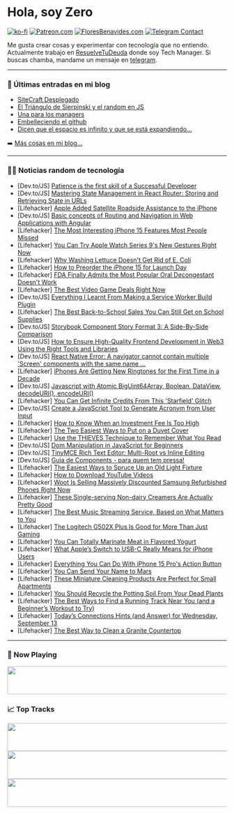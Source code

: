 # Hola, soy Zero

[![ko-fi](https://ko-fi.com/img/githubbutton_sm.svg)](https://ko-fi.com/J3J4N0LUK)
[![Patreon.com](https://img.shields.io/endpoint.svg?url=https%3A%2F%2Fshieldsio-patreon.vercel.app%2Fapi%3Fusername%3Dzerodragon%26type%3Dpatrons&style=for-the-badge)](https://patreon.com/zerodragon)
[![FloresBenavides.com](https://img.shields.io/website?down_message=oops&label=MiBlog&style=for-the-badge&up_message=online&url=https%3A%2F%2Ffloresbenavides.com)](https://floresbenavides.com)
[![Telegram Contact](https://img.shields.io/badge/escr%C3%ADbeme-ZeroDragon-%2326A5E4?style=for-the-badge&logo=telegram)](https://t.me/zerodragon)

Me gusta crear cosas y experimentar con tecnología que no entiendo.
Actualmente trabajo en [ResuelveTuDeuda](http://github.com/resuelve) donde soy Tech Manager.
Si buscas chamba, mandame un mensaje en [telegram](https://t.me/zerodragon).

---

### 📕 Últimas entradas en mi blog
<!-- BLOG-POST-LIST:START -->
- [SiteCraft Desplegado](https://floresbenavides.com/sitecraft-desplegado/)
- [El Triángulo de Sierpinski y el random en JS](https://floresbenavides.com/el-triangulo-de-sierpinski-y-el-random-en-js/)
- [Una para los managers](https://floresbenavides.com/una-para-los-managers/)
- [Embelleciendo el github](https://floresbenavides.com/embelleciendo-el-github/)
- [Dicen que el espacio es infinito y que se está expandiendo…](https://floresbenavides.com/dicen-que-el-espacio-es-infinito-y-que-se-esta-expandiendo/)
<!-- BLOG-POST-LIST:END -->

➡️ [Más cosas en mi blog...](https://floresbenavides.com)

---

### 👨‍💻 Noticias random de tecnología
<!-- TECH-POSTS:START -->
- [Dev.to/JS] [Patience is the first skill of a Successful Developer](https://dev.to/mephie256/patience-is-the-first-skill-of-a-successful-developer-2jbb)
- [Dev.to/JS] [Mastering State Management in React Router: Storing and Retrieving State in URLs](https://dev.to/cybermaxi7/mastering-state-management-in-react-router-storing-and-retrieving-state-in-urls-25o4)
- [Lifehacker] [Apple Added Satellite Roadside Assistance to the iPhone](https://lifehacker.com/apple-added-satellite-roadside-assistance-to-the-iphone-1850835592)
- [Dev.to/JS] [Basic concepts of Routing and Navigation in Web Applications with Angular](https://dev.to/fredydlemus/basic-concepts-of-routing-and-navigation-in-web-applications-with-angular-42fn)
- [Lifehacker] [The Most Interesting iPhone 15 Features Most People Missed](https://lifehacker.com/the-most-interesting-iphone-15-features-most-people-mis-1850835003)
- [Lifehacker] [You Can Try Apple Watch Series 9&#39;s New Gestures Right Now](https://lifehacker.com/you-can-try-apple-watch-series-9s-new-gestures-right-no-1850833719)
- [Lifehacker] [Why Washing Lettuce Doesn&#39;t Get Rid of E. Coli](https://lifehacker.com/whats-the-best-way-to-wash-my-produce-before-i-eat-it-1698311216)
- [Lifehacker] [How to Preorder the iPhone 15 for Launch Day](https://lifehacker.com/preorder-iphone-15-1850834405)
- [Lifehacker] [FDA Finally Admits the Most Popular Oral Decongestant Doesn&#39;t Work](https://lifehacker.com/fda-finally-admits-the-most-popular-oral-decongestant-d-1850835383)
- [Lifehacker] [The Best Video Game Deals Right Now](https://lifehacker.com/best-video-game-deals-1850752341)
- [Dev.to/JS] [Everything I Learnt From Making a Service Worker Build Plugin](https://dev.to/hedgehog125/everything-i-learnt-from-making-a-service-worker-build-plugin-3n64)
- [Lifehacker] [The Best Back-to-School Sales You Can Still Get on School Supplies](https://lifehacker.com/the-best-back-to-school-sales-you-can-still-get-on-scho-1850835058)
- [Dev.to/JS] [Storybook Component Story Format 3: A Side-By-Side Comparison](https://dev.to/mostafakmilly/storybook-component-story-format-3-a-side-by-side-comparison-5g1o)
- [Dev.to/JS] [How to Ensure High-Quality Frontend Development in Web3 Using the Right Tools and Libraries](https://dev.to/web3andrija/how-to-ensure-high-quality-frontend-development-in-web3-using-the-right-tools-and-libraries-41dd)
- [Dev.to/JS] [React Native Error: A navigator cannot contain multiple &#39;Screen&#39; components with the same name ...](https://dev.to/emmyjaff/react-native-error-a-navigator-cannot-contain-multiple-screen-components-with-the-same-name--e7m)
- [Lifehacker] [iPhones Are Getting New Ringtones for the First Time in a Decade](https://lifehacker.com/new-iphone-ringtones-in-ios-17-1850835046)
- [Dev.to/JS] [Javascript with Atomic,BigUint64Array, Boolean, DataView, decodeURI&lpar;&rpar;, encodeURI&lpar;&rpar;](https://dev.to/syedmuhammadaliraza/javascript-with-atomicbiguint64array-boolean-dataview-decodeuri-encodeuri-2ph1)
- [Lifehacker] [You Can Get Infinite Credits From This &#39;Starfield&#39; Glitch](https://lifehacker.com/you-can-get-infinite-credits-from-this-starfield-glitch-1850835248)
- [Dev.to/JS] [Create a JavaScript Tool to Generate Acronym from User Input](https://dev.to/codewithshan/create-a-javascript-tool-to-generate-acronym-from-user-input-2ib7)
- [Lifehacker] [How to Know When an Investment Fee Is Too High](https://lifehacker.com/how-to-know-when-an-investment-fee-is-too-high-1850805365)
- [Lifehacker] [The Two Easiest Ways to Put on a Duvet Cover](https://lifehacker.com/the-two-easiest-ways-to-get-a-duvet-cover-on-1850071716)
- [Lifehacker] [Use the THIEVES Technique to Remember What You Read](https://lifehacker.com/use-the-thieves-technique-to-remember-what-you-read-1850834800)
- [Dev.to/JS] [Dom Manipulation in JavaScript for Beginners](https://dev.to/onlineittutstutorials/dom-manipulation-in-javascript-for-beginners-1l79)
- [Dev.to/JS] [TinyMCE Rich Text Editor: Multi-Root vs Inline Editing](https://dev.to/tinymce/tinymce-rich-text-editor-multi-root-vs-inline-editing-7hh)
- [Dev.to/JS] [Guia de Components - para quem tem pressa!](https://dev.to/aninhapardini/guia-de-components-para-quem-tem-pressa-47n3)
- [Lifehacker] [The Easiest Ways to Spruce Up an Old Light Fixture](https://lifehacker.com/the-easiest-ways-to-spruce-up-an-old-light-fixture-1850832942)
- [Lifehacker] [How to Download YouTube Videos](https://lifehacker.com/how-to-download-youtube-videos-1850825285)
- [Lifehacker] [Woot Is Selling Massively Discounted Samsung Refurbished Phones Right Now](https://lifehacker.com/woot-is-selling-massively-discounted-samsung-refurbishe-1850830489)
- [Lifehacker] [These Single-serving Non-dairy Creamers Are Actually Pretty Good](https://lifehacker.com/these-single-serving-non-dairy-creamers-are-actually-pr-1850831773)
- [Lifehacker] [The Best Music Streaming Service, Based on What Matters to You](https://lifehacker.com/best-music-streaming-services-1850832901)
- [Lifehacker] [The Logitech G502X Plus Is Good for More Than Just Gaming](https://lifehacker.com/logitech-g502x-plus-review-1850831969)
- [Lifehacker] [You Can Totally Marinate Meat in Flavored Yogurt](https://lifehacker.com/you-can-totally-marinate-meat-in-flavored-yogurt-1850832296)
- [Lifehacker] [What Apple’s Switch to USB-C Really Means for iPhone Users](https://lifehacker.com/what-apple-s-switch-to-usb-c-really-means-for-iphone-us-1850832175)
- [Lifehacker] [Everything You Can Do With iPhone 15 Pro&#39;s Action Button](https://lifehacker.com/everything-you-can-do-with-iphone-15-pros-action-button-1850832992)
- [Lifehacker] [You Can Send Your Name to Mars](https://lifehacker.com/you-can-send-your-name-to-mars-1850831943)
- [Lifehacker] [These Miniature Cleaning Products Are Perfect for Small Apartments](https://lifehacker.com/these-miniature-cleaning-products-are-perfect-for-small-1850831550)
- [Lifehacker] [You Should Recycle the Potting Soil From Your Dead Plants](https://lifehacker.com/you-should-recycle-the-potting-soil-from-your-dead-plan-1850830828)
- [Lifehacker] [The Best Ways to Find a Running Track Near You &lpar;and a Beginner’s Workout to Try&rpar;](https://lifehacker.com/the-best-ways-to-find-a-running-track-near-you-and-a-b-1850830346)
- [Lifehacker] [Today’s Connections Hints &lpar;and Answer&rpar; for Wednesday, September 13](https://lifehacker.com/connections-answer-today-september-13-2023-1850828973)
- [Lifehacker] [The Best Way to Clean a Granite Countertop](https://lifehacker.com/stop-cleaning-your-granite-this-way-1850123832)<!-- TECH-POSTS:END -->

---

### 🎵 Now Playing
<a href="https://spotify-now-playing-dun.vercel.app/now-playing?open"><img src="https://spotify-now-playing-dun.vercel.app/now-playing" width="540" height="64"></a>

### 📈 Top Tracks
<a href="https://spotify-now-playing-dun.vercel.app/top-tracks?i=1&open"><img src="https://spotify-now-playing-dun.vercel.app/top-tracks?i=1" width="540" height="64"></a>
<a href="https://spotify-now-playing-dun.vercel.app/top-tracks?i=2&open"><img src="https://spotify-now-playing-dun.vercel.app/top-tracks?i=2" width="540" height="64"></a>
<a href="https://spotify-now-playing-dun.vercel.app/top-tracks?i=3&open"><img src="https://spotify-now-playing-dun.vercel.app/top-tracks?i=3" width="540" height="64"></a>
